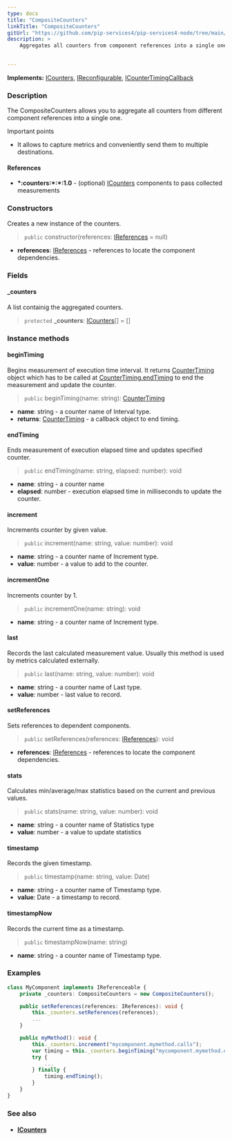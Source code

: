 ```yaml
---
type: docs
title: "CompositeCounters"
linkTitle: "CompositeCounters"
gitUrl: "https://github.com/pip-services4/pip-services4-node/tree/main/pip-services4-observability-node"
description: >
    Aggregates all counters from component references into a single one.

   
---
```


**Implements:** [ICounters](../icounters), [IReconfigurable](../../../components/config/ireconfigurable), 
[ICounterTimingCallback](../icounter_timing_callback)


### Description

The CompositeCounters allows you to aggregate all counters from different component references into a single one.

Important points

-  It allows to capture metrics and conveniently send them to multiple destinations. 

#### References
- **\*:counters:\*:\*:1.0** - (optional) [ICounters](../icounters) components to pass collected measurements


### Constructors
Creates a new instance of the counters.

> `public` constructor(references: [IReferences](../../../commons/refer/ireferences) = null)

- **references**: [IReferences](../../../commons/refer/ireferences) - references to locate the component dependencies.


### Fields

<span class="hide-title-link">

#### _counters
A list containig the aggregated counters.
> `protected` **_counters**: [ICounters](../icounters)[] = []

</span>


### Instance methods

#### beginTiming
Begins measurement of execution time interval.
It returns [CounterTiming](../counter_timing) object which has to be called at
[CounterTiming.endTiming](../counter_timing/#endtiming) to end the measurement and update the counter.

> `public` beginTiming(name: string): [CounterTiming](../counter_timing)

- **name**: string - a counter name of Interval type.
- **returns**: [CounterTiming](../counter_timing) - a callback object to end timing.


#### endTiming
Ends measurement of execution elapsed time and updates specified counter.

> `public` endTiming(name: string, elapsed: number): void

- **name**: string - a counter name
- **elapsed**: number - execution elapsed time in milliseconds to update the counter.


#### increment
Increments counter by given value.

> `public` increment(name: string, value: number): void

- **name**: string - a counter name of Increment type.
- **value**: number - a value to add to the counter.


#### incrementOne
Increments counter by 1.

> `public` incrementOne(name: string): void

- **name**: string - a counter name of Increment type.


#### last
Records the last calculated measurement value.
Usually this method is used by metrics calculated externally.

> `public` last(name: string, value: number): void

- **name**: string - a counter name of Last type.
- **value**: number - last value to record.


#### setReferences
Sets references to dependent components.

> `public` setReferences(references: [IReferences](../../../commons/refer/ireferences)): void

- **references**: [IReferences](../../../commons/refer/ireferences) - references to locate the component dependencies.


#### stats
Calculates min/average/max statistics based on the current and previous values.

> `public` stats(name: string, value: number): void

- **name**: string - a counter name of Statistics type
- **value**: number - a value to update statistics


#### timestamp
Records the given timestamp.

> `public` timestamp(name: string, value: Date)

- **name**: string - a counter name of Timestamp type.
- **value**: Date - a timestamp to record.


#### timestampNow
Records the current time as a timestamp.

> `public` timestampNow(name: string)

- **name**: string - a counter name of Timestamp type.


### Examples
```typescript
class MyComponent implements IReferenceable {
    private _counters: CompositeCounters = new CompositeCounters();

    public setReferences(references: IReferences): void {
        this._counters.setReferences(references);
        ...
    }

    public myMethod(): void {
        this._counters.increment("mycomponent.mymethod.calls");
        var timing = this._counters.beginTiming("mycomponent.mymethod.exec_time");
        try {
            ...
        } finally {
            timing.endTiming();
        }
    }
}
```


### See also
- #### [ICounters](../icounters)
